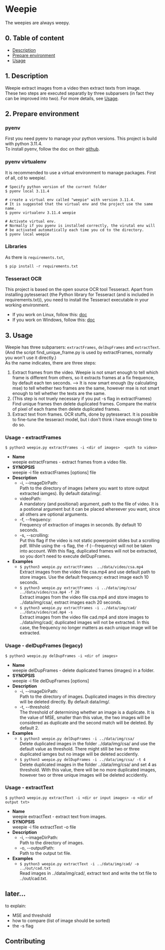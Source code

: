# Weepie
The weepies are always weepy.  


## 0. Table of content
- [Description](#1-description)
- [Prepare environment](#2-prepare-environment)
- [Usage](#3-usage)


## 1. Description
Weepie extract images from a video then extract texts from image.  
These two steps are executed separatly by three subparsers (in fact they can be improved into two). For more details, see [Usage](#3-usage).


## 2. Prepare environment
### pyenv
First you need pyenv to manage your python versions. This project is build with python 3.11.4.  
To install pyenv, follow the doc on their [github](https://github.com/pyenv/pyenv).

### pyenv virtualenv
It is recommended to use a virtual environment to manage packages. First of all, cd to weepie/.
```shell
# Specify python version of the current folder
$ pyenv local 3.11.4

# create a virtual env called "weepie" with version 3.11.4.
# It is suggested that the virtual env and the project use the same name.
$ pyenv virtualenv 3.11.4 weepie

# Activate virtual env.
# Normally if you pyenv is installed correctly, the virutal env will
# be activated automatically each time you cd to the directory.
$ pyenv local weepie
```

### Libraries
As there is `requirements.txt`,  
```shell
$ pip install -r requirements.txt
```

### Tesseract OCR
This project is based on the open source OCR tool Tesseract. Apart from installing pytesseract (the Python library for Tesseract (and is included in requirements.txt)), you need to install the Tesseract executable in your working environment.  
- If you work on Linux, follow this: [doc](https://tesseract-ocr.github.io/tessdoc/Installation.html)
- If you work on Windows, follow this: [doc](https://github.com/UB-Mannheim/tesseract/wiki)



## 3. Usage
Weepie has three subparsers: `extractFrames`, `delDupFrames` and `extractText`. (And the script find_unique_frame.py is used by extractFrames, normally you won't use it directly.)   
As the name indicates, there are three steps: 
1. Extract frames from the video. Weepie is not smart enough to tell which frame is different from others, so it extracts frames at a fix frequence, by default each ten seconds. --> It is now smart enough (by calculating mse) to tell whether two frames are the same, however mse is not smart enough to tell whether the texts are the same.
2. (This step is not truely necessary if you put -s flag in extractFrames) Find unique frames then delete duplicated frames. Compare the matrix of pixel of each frame then delete duplicated frames.  
3. Extract text from frames. OCR stuffs, done by pytesseract. It is possible to fine-tune the tesseract model, but i don't think i have enough time to do so.  



### Usage - extractFrames
```shell
$ python3 weepie.py extractFrames -i <dir of images>  <path to video>
```
- __Name__  
weepie extractFrames - extract frames from a video file.  
- __SYNOPSIS__  
weepie -i file extractFrames [options] file  
- __Description__  
  - -i, --imageDirPath:  
  Path to the directory of images (where you want to store output extracted iamges). By default data/img/.
  - videoPath:  
  A mandatory (and positional) argument, path to the file of video. It is a postional argument but it can be placed whereever you want, since all others are optional arguments.  
  - -f, --frequency:  
  Frequency of extraction of images in seconds. By default 10 seconds.  
  - -s, --scrolling:  
  Put this flag if the video is not static powerpoint slides but a scrolling pdf. While using the -s flag, the -f (--frequency) will not be taken into account. With this flag, duplicated frames will not be extracted, so you don't need to execute delDupFrames.   
- __Examples__  
  - `$ python3 weepie.py extractFrames  ../data/video/csa.mp4`  
  Extract images from the video file csa.mp4 and use default path to store images. Use the default frequency: extract image each 10 seconds.
  - `$ python3 weepie.py extractFrames -i ../data/img/csa/ ../data/video/csa.mp4 -f 20`  
  Extract images from the video file csa.mp4 and store images to ../data/img/csa/, extract images each 20 seconds.
  - `$ python3 weepie.py extractFrames -i ../data/img/cad/ ../data/video/cad.mp4 -s`  
  Extract images from the video file cad.mp4 and store images to ../data/img/cad/, duplicated images will not be extracted. In this case, the frequency no longer matters as each unique image will be extracted.


### Usage - delDupFrames (legacy)
```shell
$ python3 weepie.py delDupFrames -i <dir of images> 
```
- __Name__  
weepie delDupFrames - delete duplicated frames (images) in a folder.
- __SYNOPSIS__  
weepie -i file delDupFrames [options]  
- __Description__  
  - -i, --imageDirPath:  
  Path to the directory of images. Duplicated images in this directory will be deleted directly. By default data/img/.
  - -t, --threshold:  
  The threshold of determining whether an image is a duplicate. It is the value of MSE, smaller than this value, the two images will be considered as duplicate and the second match will be deleted. By default 2.
- __Examples__  
  - `$ python3 weepie.py delDupFrames -i ../data/img/csa/`  
  Delete duplicated images in the folder ../data/img/csa/ and use the default value as threshold. There might still be two or three duplicated iamges but no image will be deleted accidently.
  - `$ python3 weepie.py delDupFrames -i ../data/img/csa/ -t 4`  
  Delete duplicated images in the folder ../data/img/csa/ and set 4 as threshold. With this value, there will be no more duplicated images, however two or three unique images will be deleted accidently.


### Usage - extractText
```shell
$ python3 weepie.py extractText -i <dir or input images> -o <dir of output txt>
```
- __Name__  
weepie extractText - extract text from images.
- __SYNOPSIS__  
weepie -i file extractText -o file  
- __Description__  
  - -i, --imageDirPath:  
  Path to the directory of images.  
  - -o, --outputPath:  
  Path to the output txt file.
- __Examples__  
  - `$ python3 weepie.py extractText -i ../data/img/cad/ -o ../out/cad.txt`  
  Read images in ../data/img/cad/, extract text and write the txt file to ../out/cad.txt.  



## later...
to explain:
- MSE and threshold
- how to compare (list of image should be sorted)
- the -s flag

## Contributing
